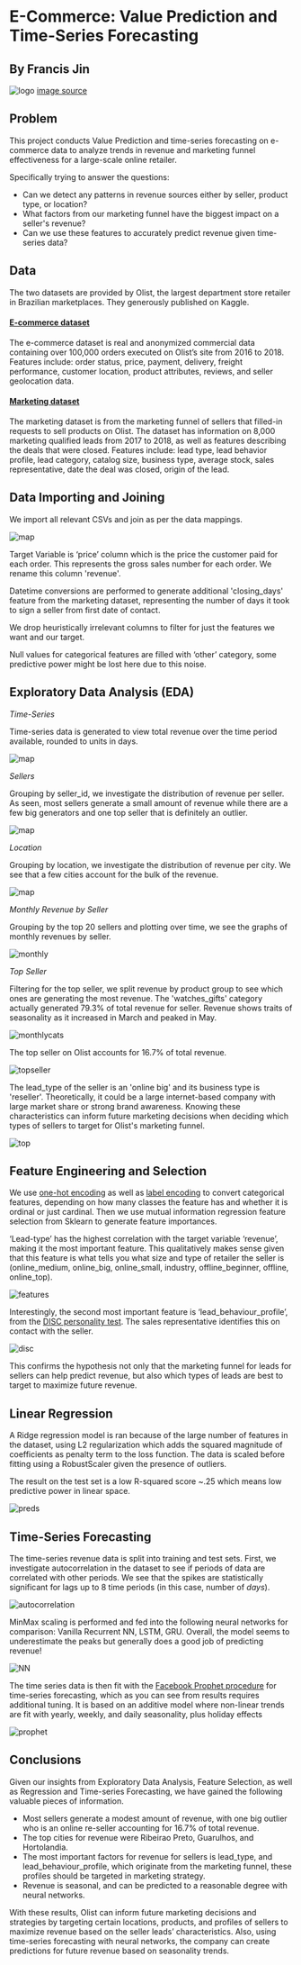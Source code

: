 # E-Commerce: Value Prediction and Time-Series Forecasting
## By Francis Jin

![logo](/images/ecommerce.png)
[image source](https://www.ecommerce-nation.com/avoid-10-biggest-ecommerce-blunders/)

## Problem

This project conducts Value Prediction and time-series forecasting on e-commerce data to analyze trends in revenue and marketing funnel effectiveness for a large-scale online retailer. 

Specifically trying to answer the questions: 
- Can we detect any patterns in revenue sources either by seller, product type, or location? 
- What factors from our marketing funnel have the biggest impact on a seller's revenue? 
- Can we use these features to accurately predict revenue given time-series data? 

## Data

The two datasets are provided by Olist, the largest department store retailer in Brazilian marketplaces. They generously published on Kaggle. 
#### [E-commerce dataset](https://www.kaggle.com/olistbr/brazilian-ecommerce)

The e-commerce dataset is real and anonymized commercial data containing over 100,000 orders executed on Olist’s site from 2016 to 2018. Features include: order status, price, payment, delivery, freight performance, customer location, product attributes, reviews, and seller geolocation data. 
#### [Marketing dataset](https://www.kaggle.com/olistbr/marketing-funnel-olist)

The marketing dataset is from the marketing funnel of sellers that filled-in requests to sell products on Olist. The dataset has information on 8,000 marketing qualified leads from 2017 to 2018, as well as features describing the deals that were closed. Features include: lead type, lead behavior profile, lead category, catalog size, business type, average stock, sales representative, date the deal was closed, origin of the lead. 

## Data Importing and Joining

We import all relevant CSVs and join as per the data mappings. 

![map](/images/datamap.png)

Target Variable is ‘price’ column which is the price the customer paid for each order. This represents the gross sales number for each order. We rename this column 'revenue'. 

Datetime conversions are performed to generate additional 'closing_days' feature from the marketing dataset, representing the number of days it took to sign a seller from first date of contact. 

We drop heuristically irrelevant columns to filter for just the features we want and our target. 

Null values for categorical features are filled with ‘other’ category, some predictive power might be lost here due to this noise. 

## Exploratory Data Analysis (EDA)

_Time-Series_

Time-series data is generated to view total revenue over the time period available, rounded to units in days. 

![map](/images/timeseries.png)


_Sellers_

Grouping by seller_id, we investigate the distribution of revenue per seller. As seen, most sellers generate a small amount of revenue while there are a few big generators and one top seller that is definitely an outlier. 

![map](/images/seller.png)

_Location_

Grouping by location, we investigate the distribution of revenue per city. We see that a few cities account for the bulk of the revenue. 

![map](/images/cities.png)

_Monthly Revenue by Seller_

Grouping by the top 20 sellers and plotting over time, we see the graphs of monthly revenues by seller.

![monthly](/images/monthly.png)

_Top Seller_

Filtering for the top seller, we split revenue by product group to see which ones are generating the most revenue. The 'watches_gifts' category actually generated 79.3% of total revenue for seller. Revenue shows traits of seasonality as it increased in March and peaked in May.

![monthlycats](/images/monthlycats.png)

The top seller on Olist accounts for 16.7% of total revenue. 

![topseller](/images/topseller.png)

The lead_type of the seller is an 'online big' and its business type is 'reseller'. Theoretically, it could be a large internet-based company with large market share or strong brand awareness. Knowing these characteristics can inform future marketing decisions when deciding which types of sellers to target for Olist's marketing funnel.

![top](/images/top.png)


## Feature Engineering and Selection

We use [one-hot encoding](https://www.kaggle.com/dansbecker/using-categorical-data-with-one-hot-encoding) as well as [label encoding](https://scikit-learn.org/stable/modules/generated/sklearn.preprocessing.LabelEncoder.html) to convert categorical features, depending on how many classes the feature has and whether it is ordinal or just cardinal. Then we use mutual information regression feature selection from Sklearn to generate feature importances.

‘Lead-type’ has the highest correlation with the target variable ‘revenue’, making it the most important feature. This qualitatively makes sense given that this feature is what tells you what size and type of retailer the seller is (online_medium, online_big, online_small, industry, offline_beginner, offline, online_top).

![features](/images/features.png)

Interestingly, the second most important feature is ‘lead_behaviour_profile’, from the [DISC personality test](https://www.discprofile.com/what-is-disc/overview/). The sales representative identifies this on contact with the seller.

![disc](/images/disc.png)

This confirms the hypothesis not only that the marketing funnel for leads for sellers can help predict revenue, but also which types of leads are best to target to maximize future revenue.

## Linear Regression

A Ridge regression model is ran because of the large number of features in the dataset, using L2 regularization which adds the squared magnitude of coefficients as penalty term to the loss function. The data is scaled before fitting using a RobustScaler given the presence of outliers. 

The result on the test set is a low R-squared score ~.25 which means low predictive power in linear space.  

![preds](/images/preds.png)

## Time-Series Forecasting

The time-series revenue data is split into training and test sets. First, we investigate autocorrelation in the dataset to see if periods of data are correlated with other periods. We see that the spikes are statistically significant for lags up to 8 time periods (in this case, number of *days*).

![autocorrelation](/images/autocorrelation.png)

MinMax scaling is performed and fed into the following neural networks for comparison: Vanilla Recurrent NN, LSTM, GRU. Overall, the model seems to underestimate the peaks but generally does a good job of predicting revenue!

![NN](/images/NN.png)

The time series data is then fit with the [Facebook Prophet procedure](https://facebook.github.io/prophet/) for time-series forecasting, which as you can see from results requires additional tuning. It is based on an additive model where non-linear trends are fit with yearly, weekly, and daily seasonality, plus holiday effects

![prophet](/images/prophet.png)

## Conclusions

Given our insights from Exploratory Data Analysis, Feature Selection, as well as Regression and Time-series Forecasting, we have gained the following valuable pieces of information. 

- Most sellers generate a modest amount of revenue, with one big outlier who is an online re-seller accounting for 16.7% of total revenue. 
- The top cities for revenue were Ribeirao Preto, Guarulhos, and Hortolandia. 
- The most important factors for revenue for sellers is lead_type, and lead_behaviour_profile, which originate from the marketing funnel, these profiles should be targeted in marketing strategy.
- Revenue is seasonal, and can be predicted to a reasonable degree with neural networks.

With these results, Olist can inform future marketing decisions and strategies by targeting certain locations, products, and profiles of sellers to maximize revenue based on the seller leads’ characteristics. Also, using time-series forecasting with neural networks, the company can create predictions for future revenue based on seasonality trends. 
